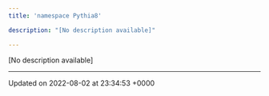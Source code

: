 ```yaml
---
title: 'namespace Pythia8'

description: "[No description available]"

---
```







[No description available]






-------------------------------

Updated on 2022-08-02 at 23:34:53 +0000